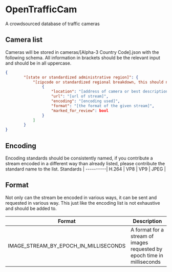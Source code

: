 # OpenTrafficCam
A crowdsourced database of traffic cameras

## Camera list
Cameras will be stored in cameras/[Alpha-3 Country Code].json with the following schema.  All information in brackets should be the relevant input and should be in all uppercase.
```json
{
        "[state or standardized administrative region]": {
            "[zipcode or standardized regional breakdown, this should not be skipped but may be a single entry of 'all']": [
                {
                    "location": "[address of camera or best description of location]",
                    "url": "[url of stream]",
                    "encoding": "[encoding used]",
                    "format": "[the format of the given stream]",
                    "marked_for_review": bool
                }
            ]
        }
}
```

## Encoding
Encoding standards should be consistently named, if you contribute a stream encoded in a different way than already listed, please contribute the standard name to the list.
Standards |
----------|
H.264 |
VP8 |
VP9 |
JPEG |

## Format
Not only can the stream be encoded in various ways, it can be sent and requested in various way.  This just like the encoding list is not exhaustive and should be added to.

Format | Description
-------|------------
IMAGE_STREAM_BY_EPOCH_IN_MILLISECONDS | A format for a stream of images requested by epoch time in milliseconds
